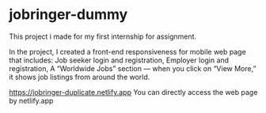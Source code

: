 # jobringer-dummy
This project i made for my first internship for assignment.

In the project, I created a front-end  responsiveness for mobile web page  that includes:
Job seeker login and registration,
Employer login and registration,
A “Worldwide Jobs” section — when you click on “View More,” it shows job listings from around the world.

https://jobringer-duplicate.netlify.app 
You can directly access the web page by netlify.app

